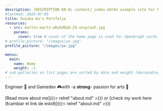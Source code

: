 ```yaml
---
description: (DESCRIPTION EN EL content/_index.md)An example site for hugo-theme-gallery. Images from Unsplash.
#lastmod: 2023-07-05
title: Suzuka Ka's Portfolio
resources:
  - src: martin-martz-wRuhOOaG-Z4-unsplash.jpg
    params:
      cover: true # cover of the home page is used for OpenGraph cards, etc.
# profile_picture: "/images/yo.jpg"
profile_picture: "/images/yo.jpg"

menus:
  main:
    name: Home
    weight: -1
# sub-galleries on list pages are sorted by date and weight (descending)
---
```

Engineer 🧠 and Gamedev 🎮with -a **strong**- passion for arts 🎨

[Read more about me]({{< relref "about.md" >}}) or [check my work here (❗cambiar el link de esto❗)]({{< relref "about.md" >}})

